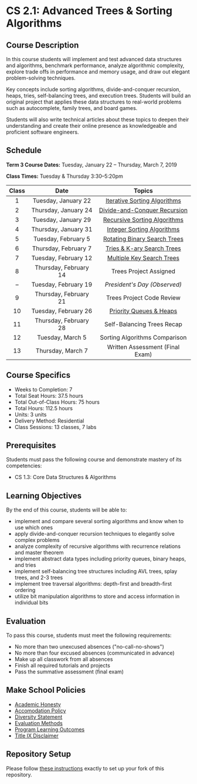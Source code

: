 # CS 2.1: Advanced Trees & Sorting Algorithms

## Course Description

In this course students will implement and test advanced data structures and algorithms, benchmark performance, analyze algorithmic complexity, explore trade offs in performance and memory usage, and draw out elegant problem-solving techniques.

Key concepts include sorting algorithms, divide-and-conquer recursion, heaps, tries, self-balancing trees, and execution trees. Students will build an original project that applies these data structures to real-world problems such as autocomplete, family trees, and board games.

Students will also write technical articles about these topics to deepen their understanding and create their online presence as knowledgeable and proficient software engineers.


## Schedule

**Term 3 Course Dates:** Tuesday, January 22 – Thursday, March 7, 2019

**Class Times:** Tuesday & Thursday 3:30–5:20pm

| Class |         Date          |              Topics               |
|:-----:|:---------------------:|:---------------------------------:|
|   1   |  Tuesday, January 22  | [Iterative Sorting Algorithms][]  |
|   2   | Thursday, January 24  | [Divide-and-Conquer Recursion][]  |
|   3   |  Tuesday, January 29  | [Recursive Sorting Algorithms][]  |
|   4   | Thursday, January 31  | [Integer Sorting Algorithms][]    |
|   5   |  Tuesday, February 5  | [Rotating Binary Search Trees][]  |
|   6   | Thursday, February 7  | [Tries & K-ary Search Trees][]    |
|   7   |  Tuesday, February 12 | [Multiple Key Search Trees][]     |
|   8   | Thursday, February 14 | Trees Project Assigned            |
|   –   |  Tuesday, February 19 | *President's Day (Observed)*      |
|   9   | Thursday, February 21 | Trees Project Code Review         |
|  10   |  Tuesday, February 26 | [Priority Queues & Heaps][]       |
|  11   | Thursday, February 28 | Self-Balancing Trees Recap        |
|  12   |  Tuesday, March 5     | Sorting Algorithms Comparison     |
|  13   | Thursday, March 7     | Written Assessment (Final Exam)   |

[Iterative Sorting Algorithms]: Lessons/SortingIterative.md
[Divide-and-Conquer Recursion]: Lessons/SortingDivideConquer.md
[Recursive Sorting Algorithms]: Lessons/SortingRecursive.md
[Integer Sorting Algorithms]: Lessons/SortingInteger.md
[Rotating Binary Search Trees]: Lessons/RotatingTrees.md
[Tries & K-ary Search Trees]: Lessons/MultipleKeyTrees.md
[Multiple Key Search Trees]: Lessons/MultipleKeyTrees.md
[Priority Queues & Heaps]: Lessons/Heaps.md


## Course Specifics

-   Weeks to Completion: 7
-   Total Seat Hours: 37.5 hours
-   Total Out-of-Class Hours: 75 hours
-   Total Hours: 112.5 hours
-   Units: 3 units
-   Delivery Method: Residential
-   Class Sessions: 13 classes, 7 labs


## Prerequisites

Students must pass the following course and demonstrate mastery of its competencies:
-   CS 1.3: Core Data Structures & Algorithms


## Learning Objectives

By the end of this course, students will be able to:
-   implement and compare several sorting algorithms and know when to use which ones
-   apply divide-and-conquer recursion techniques to elegantly solve complex problems
-   analyze complexity of recursive algorithms with recurrence relations and master theorem
-   implement abstract data types including priority queues, binary heaps, and tries
-   implement self-balancing tree structures including AVL trees, splay trees, and 2-3 trees
-   implement tree traversal algorithms: depth-first and breadth-first ordering
-   utilize bit manipulation algorithms to store and access information in individual bits


## Evaluation

To pass this course, students must meet the following requirements:
-   No more than two unexcused absences ("no-call-no-shows")
-   No more than four excused absences (communicated in advance)
-   Make up all classwork from all absences
-   Finish all required tutorials and projects
-   Pass the summative assessment (final exam)


## Make School Policies

-   [Academic Honesty](https://github.com/Product-College-Courses/Common-Syllabus-Sections/blob/master/Academic-Honesty-and-Plagiarism.md)
-   [Accomodation Policy](https://github.com/Product-College-Courses/Common-Syllabus-Sections/blob/master/Accommodation-Policy.md)
-   [Diversity Statement](https://github.com/Product-College-Courses/Common-Syllabus-Sections/blob/master/Diversity-Statement.md)
-   [Evaluation Methods](https://github.com/Product-College-Courses/Common-Syllabus-Sections/blob/master/Evaluation-Methods.md)
-   [Program Learning Outcomes](https://github.com/Product-College-Courses/Common-Syllabus-Sections/blob/master/Program-Learning-Outcomes.md)
-   [Title IX Disclaimer](https://github.com/Product-College-Courses/Common-Syllabus-Sections/blob/master/Evaluations-Title-X-Disclaimer.md)


## Repository Setup

Please follow [these instructions](Setup.md) exactly to set up your fork of this repository.

